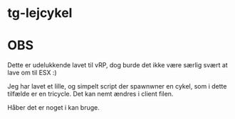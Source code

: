 # tg-lejcykel

# OBS
Dette er udelukkende lavet til vRP, dog burde det ikke være særlig svært at lave om til ESX :)

Jeg har lavet et lille, og simpelt script der spawnwner en cykel, som i dette tilfælde er en tricycle. Det kan nemt ændres i client filen.

Håber det er noget i kan bruge.

